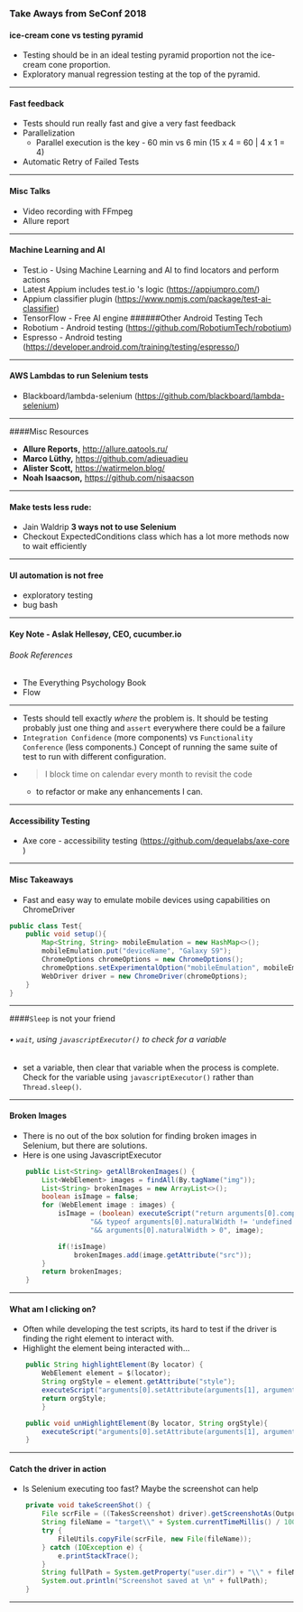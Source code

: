 ### Take Aways from SeConf 2018
#### ice-cream cone vs testing pyramid
* Testing should be in an ideal testing pyramid proportion not the ice-cream cone proportion.
* Exploratory manual regression testing at the top of the pyramid.
----
#### Fast feedback
* Tests should run really fast and give a very fast feedback
* Parallelization
    * Parallel execution is the key - 60 min vs 6 min (15 x 4 = 60 | 4 x 1 = 4)
* Automatic Retry of Failed Tests
----
#### Misc Talks
* Video recording with FFmpeg
* Allure report
----
#### Machine Learning and AI
* Test.io - Using Machine Learning and AI to find locators and perform actions
* Latest Appium includes test.io 's logic (https://appiumpro.com/)
* Appium classifier plugin (https://www.npmjs.com/package/test-ai-classifier)
* TensorFlow - Free AI engine
######Other Android Testing Tech
* Robotium - Android testing (https://github.com/RobotiumTech/robotium)
* Espresso - Android testing (https://developer.android.com/training/testing/espresso/)
----
#### AWS Lambdas to run Selenium tests
* Blackboard/lambda-selenium (https://github.com/blackboard/lambda-selenium)
----
####Misc Resources
- **Allure Reports,** http://allure.qatools.ru/
- **Marco Lüthy,** https://github.com/adieuadieu
- **Alister Scott,** https://watirmelon.blog/
- **Noah Isaacson,** https://github.com/nisaacson
----
#### Make tests less rude:
* Jain Waldrip **3 ways not to use Selenium**
* Checkout ExpectedConditions class which has a lot more methods now to wait efficiently
----
#### UI automation is not free
* exploratory testing
* bug bash
----
#### Key Note - Aslak Hellesøy, CEO, cucumber.io
###### Book References
* The Everything Psychology Book
* Flow
----
* Tests should tell exactly *where* the problem is. It should be testing probably just one thing and `assert` everywhere there could be a failure
* ```Integration Confidence``` (more components) vs ```Functionality Conference``` (less components.) Concept of running the same suite of test to run with different configuration.
* >I block time on calendar every month to revisit the code
    * to refactor or make any enhancements I can.
 ----
#### Accessibility Testing
* Axe core - accessibility testing (https://github.com/dequelabs/axe-core )
----
#### Misc Takeaways
* Fast and easy way to emulate mobile devices using capabilities on ChromeDriver
```java
public class Test{
    public void setup(){
        Map<String, String> mobileEmulation = new HashMap<>();
        mobileEmulation.put("deviceName", "Galaxy S9");
        ChromeOptions chromeOptions = new ChromeOptions();
        chromeOptions.setExperimentalOption("mobileEmulation", mobileEmulation);
        WebDriver driver = new ChromeDriver(chromeOptions);
    }
}
```
----
####`Sleep` is not your friend
###### • `wait`, using `javascriptExecutor()` to check for a variable
 * set a variable, then clear that variable when the process is complete. Check for the variable using `javascriptExecutor()` rather than `Thread.sleep()`.
----
#### Broken Images
* There is no out of the box solution for finding broken images in Selenium, but there are solutions.
* Here is one using JavascriptExecutor
```java
    public List<String> getAllBrokenImages() {
        List<WebElement> images = findAll(By.tagName("img"));
        List<String> brokenImages = new ArrayList<>();
        boolean isImage = false;
        for (WebElement image : images) {
            isImage = (boolean) executeScript("return arguments[0].complete " +
                    "&& typeof arguments[0].naturalWidth != 'undefined' " +
                    "&& arguments[0].naturalWidth > 0", image);

            if(!isImage)
                brokenImages.add(image.getAttribute("src"));
        }
        return brokenImages;
    }
```
----
#### What am I clicking on?
* Often while developing the test scripts, its hard to test if the driver is finding the right element to interact with.
* Highlight the element being interacted with...
```java
    public String highlightElement(By locator) {
        WebElement element = $(locator);
        String orgStyle = element.getAttribute("style");
        executeScript("arguments[0].setAttribute(arguments[1], arguments[2])", element, "style", "border: 3px solid cyan; color: yellow;");
        return orgStyle;
        }

    public void unHighlightElement(By locator, String orgStyle){
        executeScript("arguments[0].setAttribute(arguments[1], arguments[2])", $(locator), "style", orgStyle);
    }
```
----
#### Catch the driver in action
* Is Selenium executing too fast? Maybe the screenshot can help
```java
    private void takeScreenShot() {
        File scrFile = ((TakesScreenshot) driver).getScreenshotAs(OutputType.FILE);
        String fileName = "target\\" + System.currentTimeMillis() / 1000 + "_screenshot.png";
        try {
            FileUtils.copyFile(scrFile, new File(fileName));
        } catch (IOException e) {
            e.printStackTrace();
        }
        String fullPath = System.getProperty("user.dir") + "\\" + fileName;
        System.out.println("Screenshot saved at \n" + fullPath);
    }
```
----
